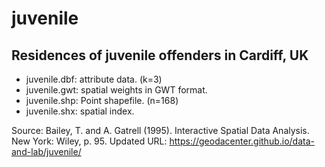 juvenile
========

Residences of juvenile offenders in Cardiff, UK
-----------------------------------------------

* juvenile.dbf: attribute data. (k=3)
* juvenile.gwt: spatial weights in GWT format.
* juvenile.shp: Point shapefile. (n=168)
* juvenile.shx: spatial index.

Source: Bailey, T. and A. Gatrell (1995). Interactive Spatial Data Analysis. New York: Wiley, p. 95.
Updated URL: https://geodacenter.github.io/data-and-lab/juvenile/
